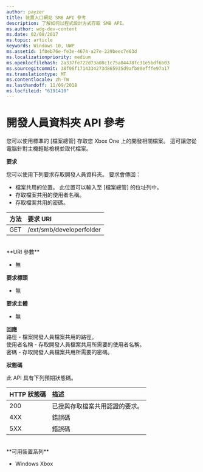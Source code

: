 ```yaml
---
author: payzer
title: 裝置入口網站 SMB API 參考
description: 了解如何以程式設計方式存取 SMB API。
ms.author: wdg-dev-content
ms.date: 02/08/2017
ms.topic: article
keywords: Windows 10, UWP
ms.assetid: 1f0eb76e-fe3e-4674-a27e-229beec7e63d
ms.localizationpriority: medium
ms.openlocfilehash: 2a337fe722d73a08c1c75a84478fc31e5bdf6b03
ms.sourcegitcommit: 38f06f1714334273d865935d9afb80efffe97a17
ms.translationtype: MT
ms.contentlocale: zh-TW
ms.lasthandoff: 11/09/2018
ms.locfileid: "6191410"
---
```

# <a name="developer-folder-api-reference"></a>開發人員資料夾 API 參考   
您可以使用標準的 &#91;檔案總管&#93; 存取您 Xbox One 上的開發相關檔案。 這可讓您從電腦針對主機輕鬆檢視並取代檔案。

**要求**

您可以使用下列要求存取開發人員資料夾。 要求會傳回：    
* 檔案共用的位置。 此位置可以輸入至 [檔案總管] 的位址列中。
* 存取檔案共用的使用者名稱。
* 存取檔案共用的密碼。

方法      | 要求 URI
:------     | :-----
GET | /ext/smb/developerfolder
<br />
**URI 參數**

- 無

**要求標頭**

- 無

**要求主體**

- 無

**回應**   
路徑 - 檔案開發人員檔案共用的路徑。   
使用者名稱 - 存取開發人員檔案共用所需要的使用者名稱。   
密碼 - 存取開發人員檔案共用所需要的密碼。   

**狀態碼**

此 API 具有下列預期狀態碼。

HTTP 狀態碼      | 描述
:------     | :-----
200 | 已授與存取檔案共用認證的要求。
4XX | 錯誤碼
5XX | 錯誤碼
<br />
**可用裝置系列**

* Windows Xbox
